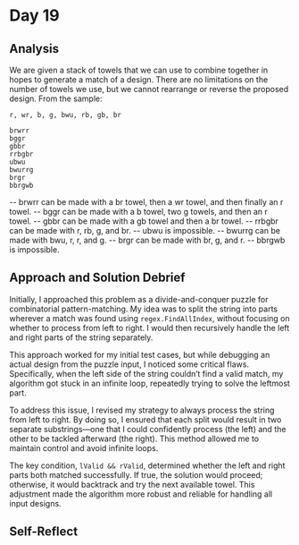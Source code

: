 # Day 19

## Analysis

We are given a stack of towels that we can use to combine together in hopes to generate a match
of a design. There are no limitations on the number of towels we use, but we cannot rearrange or reverse the proposed design.
From the sample:

```
r, wr, b, g, bwu, rb, gb, br

brwrr
bggr
gbbr
rrbgbr
ubwu
bwurrg
brgr
bbrgwb
```

-- brwrr can be made with a br towel, then a wr towel, and then finally an r towel.
-- bggr can be made with a b towel, two g towels, and then an r towel.
-- gbbr can be made with a gb towel and then a br towel.
-- rrbgbr can be made with r, rb, g, and br.
-- ubwu is impossible.
-- bwurrg can be made with bwu, r, r, and g.
-- brgr can be made with br, g, and r.
-- bbrgwb is impossible.

## Approach and Solution Debrief

Initially, I approached this problem as a divide-and-conquer puzzle for combinatorial pattern-matching. My idea was to split the string into parts wherever a match was found using `regex.FindAllIndex`, without focusing on whether to process from left to right. I would then recursively handle the left and right parts of the string separately.

This approach worked for my initial test cases, but while debugging an actual design from the puzzle input, I noticed some critical flaws. Specifically, when the left side of the string couldn’t find a valid match, my algorithm got stuck in an infinite loop, repeatedly trying to solve the leftmost part.

To address this issue, I revised my strategy to always process the string from left to right. By doing so, I ensured that each split would result in two separate substrings—one that I could confidently process (the left) and the other to be tackled afterward (the right). This method allowed me to maintain control and avoid infinite loops.

The key condition, `lValid && rValid`, determined whether the left and right parts both matched successfully. If true, the solution would proceed; otherwise, it would backtrack and try the next available towel. This adjustment made the algorithm more robust and reliable for handling all input designs.

## Self-Reflect
